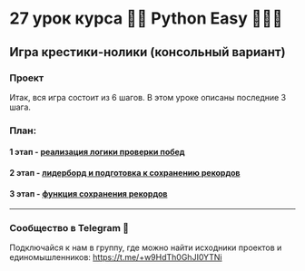 # 27 урок курса 👩‍💻 Python Easy 👨🏻‍💻

## Игра крестики-нолики (консольный вариант)

### Проект

Итак, вся игра состоит из 6 шагов. В этом уроке описаны последние 3 шага.

### План:

#### 1 этап - [реализация логики проверки побед](/3-step-logic-wins/)
#### 2 этап - [лидерборд и подготовка к сохранению рекордов](/4-step-file-manager/)
#### 3 этап - [функция сохранения рекордов](/5-final/)

<hr>

### Сообщество в Telegram 👾

Подключайся к нам в группу, где можно найти исходники проектов и единомышленников: https://t.me/+w9HdTh0GhJI0YTNi
